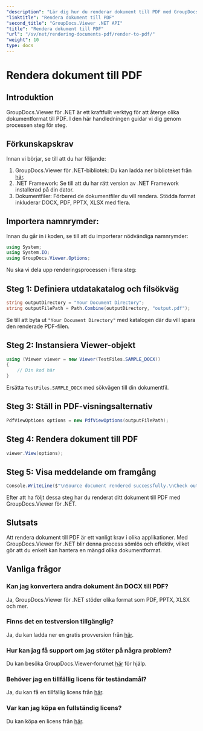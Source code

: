 ```yaml
---
"description": "Lär dig hur du renderar dokument till PDF med GroupDocs.Viewer för .NET. Steg-för-steg-guide med förkunskapskrav och vanliga frågor."
"linktitle": "Rendera dokument till PDF"
"second_title": "GroupDocs.Viewer .NET API"
"title": "Rendera dokument till PDF"
"url": "/sv/net/rendering-documents-pdf/render-to-pdf/"
"weight": 10
type: docs
---
```

# Rendera dokument till PDF

## Introduktion
GroupDocs.Viewer för .NET är ett kraftfullt verktyg för att återge olika dokumentformat till PDF. I den här handledningen guidar vi dig genom processen steg för steg.
## Förkunskapskrav

Innan vi börjar, se till att du har följande:
1. GroupDocs.Viewer för .NET-bibliotek: Du kan ladda ner biblioteket från [här](https://releases.groupdocs.com/viewer/net/).
2. .NET Framework: Se till att du har rätt version av .NET Framework installerad på din dator.
3. Dokumentfiler: Förbered de dokumentfiler du vill rendera. Stödda format inkluderar DOCX, PDF, PPTX, XLSX med flera.

## Importera namnrymder:
Innan du går in i koden, se till att du importerar nödvändiga namnrymder:
```csharp
using System;
using System.IO;
using GroupDocs.Viewer.Options;
```

Nu ska vi dela upp renderingsprocessen i flera steg:
## Steg 1: Definiera utdatakatalog och filsökväg
```csharp
string outputDirectory = "Your Document Directory";
string outputFilePath = Path.Combine(outputDirectory, "output.pdf");
```
Se till att byta ut `"Your Document Directory"` med katalogen där du vill spara den renderade PDF-filen.
## Steg 2: Instansiera Viewer-objekt
```csharp
using (Viewer viewer = new Viewer(TestFiles.SAMPLE_DOCX))
{
    // Din kod här
}
```
Ersätta `TestFiles.SAMPLE_DOCX` med sökvägen till din dokumentfil.
## Steg 3: Ställ in PDF-visningsalternativ
```csharp
PdfViewOptions options = new PdfViewOptions(outputFilePath);
```
## Steg 4: Rendera dokument till PDF
```csharp
viewer.View(options);
```
## Steg 5: Visa meddelande om framgång
```csharp
Console.WriteLine($"\nSource document rendered successfully.\nCheck output in {outputDirectory}.");
```
Efter att ha följt dessa steg har du renderat ditt dokument till PDF med GroupDocs.Viewer för .NET.

## Slutsats
Att rendera dokument till PDF är ett vanligt krav i olika applikationer. Med GroupDocs.Viewer för .NET blir denna process sömlös och effektiv, vilket gör att du enkelt kan hantera en mängd olika dokumentformat.
## Vanliga frågor
### Kan jag konvertera andra dokument än DOCX till PDF?
Ja, GroupDocs.Viewer för .NET stöder olika format som PDF, PPTX, XLSX och mer.
### Finns det en testversion tillgänglig?
Ja, du kan ladda ner en gratis provversion från [här](https://releases.groupdocs.com/).
### Hur kan jag få support om jag stöter på några problem?
Du kan besöka GroupDocs.Viewer-forumet [här](https://forum.groupdocs.com/c/viewer/9) för hjälp.
### Behöver jag en tillfällig licens för teständamål?
Ja, du kan få en tillfällig licens från [här](https://purchase.groupdocs.com/temporary-license/).
### Var kan jag köpa en fullständig licens?
Du kan köpa en licens från [här](https://purchase.groupdocs.com/buy).